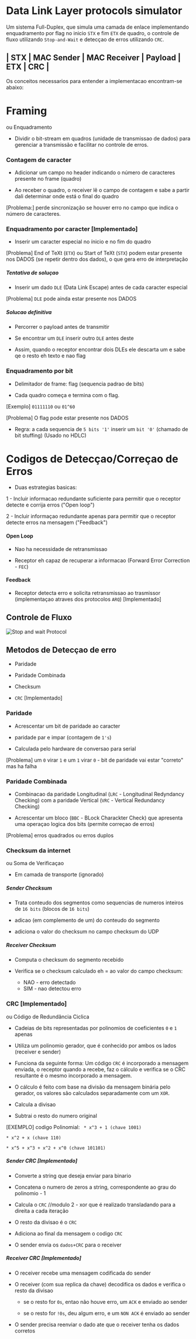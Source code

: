 # Data Link Layer protocols simulator

Um sistema Full-Duplex, que simula uma camada de enlace implementando enquadramento por flag no inicio `STX` e fim `ETX` de quadro, o controle de fluxo utilizando `Stop-and-Wait` e detecçao de erros utilizando `CRC`.

##  | STX | MAC Sender | MAC Receiver |  Payload | ETX | CRC |

Os conceitos necessarios para entender a implementacao encontram-se abaixo: 

# Framing
ou Enquadramento

* Dividir o bit-stream em quadros (unidade de transmissao de dados) para gerenciar a transmissão e facilitar no controle de erros.

### Contagem de caracter

* Adicionar um campo no header indicando o número de caracteres presente no frame (quadro)

* Ao receber o quadro, o receiver lê o campo de contagem e sabe a partir dali determinar onde está o final do quadro

[Problema:] perde sincronização se houver erro no campo que indica o número de caracteres.

### Enquadramento por caracter [Implementado]

* Inserir um caracter especial no ínicio e no fim do quadro

[Problema] End of TeXt (`ETX`) ou Start of TeXt (`STX`) podem estar presente nos DADOS (se repetir dentro dos dados), o que gera erro de interpretação 

##### Tentativa de soluçao

* Inserir um dado `DLE` (Data Link Escape) antes de cada caracter especial

[Problema] `DLE` pode ainda estar presente nos DADOS

##### Solucao definitiva

* Percorrer o payload antes de transmitir

* Se encontrar um `DLE` inserir outro `DLE` antes deste

* Assim, quando o receptor encontrar dois DLEs ele descarta um e sabe qe o resto eh texto e nao flag

### Enquadramento por bit

* Delimitador de frame: flag (sequencia padrao de bits)

* Cada quadro começa e termina com o flag.

[Exemplo] `01111110` ou `01^60`

[Problema] O flag pode estar presente nos DADOS

* Regra: a cada sequencia de `5 bits '1'` inserir um `bit '0'` (chamado de bit stuffing) (Usado no HDLC)

# Codigos de Detecçao/Correçao de Erros

* Duas estrategias basicas:

1 - Incluir informacao redundante suficiente para permitir que o receptor detecte e corrija erros ("Open loop")

2 - Incluir informaçao redundante apenas para permitir que o receptor detecte erros na mensagem ("Feedback")

#### Open Loop

* Nao ha necessidade de retransmissao

* Receptor eh capaz de recuperar a informacao (Forward Error Correction - `FEC`)

#### Feedback

* Receptor detecta erro e solicita retransmissao ao trasmissor (implementaçao atraves dos protocolos `ARQ`) [Implementado]

## Controle de Fluxo
![Stop and wait Protocol](Stop-and-Wait-Protocol.png)
## Metodos de Detecçao de erro

* Paridade

* Paridade Combinada

* Checksum

* `CRC` [Implementado]

### Paridade

* Acrescentar um bit de paridade ao caracter

* paridade par e impar (contagem de `1's`)

* Calculada pelo hardware de conversao para serial

[Problema] um `0` virar `1` e um `1` virar `0` - bit de paridade vai estar "correto" mas ha falha

### Paridade Combinada

* Combinacao da paridade Longitudinal (`LRC` - Longitudinal Redyndancy Checking) com a paridade Vertical (`VRC` - Vertical Redundancy Checking)

* Acrescentar um bloco (`BBC` - BLock Charackter Check) que apresenta uma operaçao logica dos bits (permite correçao de erros) 

[Problema] erros quadrados ou erros duplos

### Checksum da internet
ou Soma de Verificaçao

* Em camada de transporte (ignorado)

##### Sender Checksum

* Trata conteudo dos segmentos como sequencias de numeros inteiros de `16 bits` (blocos de `16 bits`)

* adicao (em complemento de um) do conteudo do segmento

* adiciona o valor do checksum no campo checksum do UDP

##### Receiver Checksum

* Computa o checksum do segmento recebido

* Verifica se o checksum calculado eh = ao valor do campo checksum:
  * NAO - erro detectado
  * SIM - nao detectou erro

### CRC [Implementado] 
ou Código de Redundância Ciclica 

* Cadeias de bits representadas por polinomios de coeficientes `0` e `1` apenas

* Utiliza um polinomio gerador, que é conhecido por ambos os lados (receiver e sender)

* Funciona da seguinte forma: Um código `CRC` é incorporado a mensagem enviada, o receptor quando a recebe, faz o cálculo e verifica se o CRC resultante é o mesmo incorporado a mensagem.

* O cálculo é feito com base na divisão da mensagem binária pelo gerador, os valores são calculados separadamente com um `XOR`.

* Calcula a divisao

* Subtrai o resto do numero original

[EXEMPLO] codigo Polinomial: 
` * x^3 + 1 (chave 1001)`
  
  `* x^2 + x (chave 110)`
  
  `* x^5 + x^3 + x^2 + x^0 (chave 101101)`

##### Sender CRC [Implementado]

* Converte a string que deseja enviar para binario

* Concatena o numero de zeros a string, correspondente ao grau do polinomio - 1

* Calcula o `CRC` //modulo 2 - xor que é realizado transladando para a direita a cada iteração

* O resto da divisao é o `CRC`

* Adiciona ao final da mensagem o codigo `CRC`

* O sender envia os `dados+CRC` para o receiver

##### Receiver CRC [Implementado]
* O receiver recebe uma mensagem codificada do sender

* O receiver (com sua replica da chave) decodifica os dados e verifica o resto da divisao

  * se o resto for `0s`, entao não houve erro, um `ACK` e enviado ao sender

  * se o resto for `!0s`, deu algum erro, e um `NON ACK` é enviado ao sender

* O sender precisa reenviar o dado ate que o receiver tenha os dados corretos
